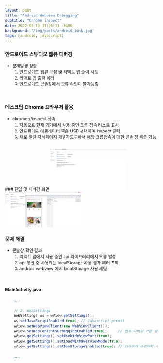 ```yaml
---
layout: post
title: "Android Webview Debugging"
subtitle: "Chrome inspect"
date: 2022-08-19 11:05:11 -0400
background: '/img/posts/android_back.jpg'
tags: [android, javascript]
---
```


### 안드로이드 스튜디오 웹뷰 디버깅 
* 문제발생 상황
    1. 안드로이드 웹뷰 구성 및 리액트 앱 출력 시도
    2. 리액트 앱 출력 에러
    3. 안드로이드 콘솔창에서 오류 확인이 불가능함

<br>

### 데스크탑 Chrome 브라우저 활용
* chrome://inspect 접속
    1. 자동으로 현재 기기에서 사용 중인 크롬 접속 리스트 표시
    2. 안드로이드 에뮬레이터 혹은 USB 선택하여 inspect 클릭
    3. 새로 열린 자식페이지 개발자도구에서 해당 크롬접속에 대한 콘솔 창 확인 가능

<br>
### 진입 및 디버깅 화면
<img src="/img/posts/inspectReady.png" width="50%" height="50%"> 	
<img src="/img/posts/inspectResult.png" width="50%" height="50%"> 	

<br>

### 문제 해결
* 콘솔창 확인 결과 
    1. 리액트 앱에서 사용 중인 api 라이브러리에서 오류 발생
    2. api 통신 중 사용되는 localStorage 사용 불가 에러 포착
    3. android webview 에서 localStorage 사용 세팅

<br>

#### MainActivity.java
``` java
    ...

    // 2. WebSettings
    WebSettings ws = wView.getSettings();
    ws.setJavaScriptEnabled(true); // Javascript permit
    wView.setWebViewClient(new WebViewClient());
    wView.setWebContentsDebuggingEnabled(true);     // 웹뷰 디버깅 허용 설정 추가
    wView.getSettings().setUseWideViewPort(true);
    wView.getSettings().setLoadWithOverviewMode(true); 
    wView.getSettings().setDomStorageEnabled(true); // 브라우저 스토리지 사용 옵션 추가

    ...
```
